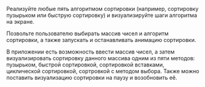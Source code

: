Реализуйте любые пять алгоритмом сортировки (например, сортировку пузырьком или быструю сортировку) и визуализируйте шаги алгоритма на экране.

Позвольте пользователю выбирать массив чисел и алгоритм сортировки, а также запускать и останавливать анимацию сортировки.

В приложении есть возможность ввести массив чисел, а затем визуализировать сортировку данного массива одним из пяти методов: пузырьком, быстрой сортировкой, сортировкой вставками, циклической сортировкой, сортровкой с методом выбора. Также можно поставить визуализацию сортировки на паузу и возобновить её.

